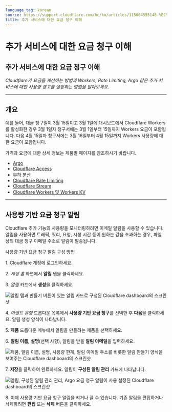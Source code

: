 ```yaml
---
language_tag: korean
source: https://support.cloudflare.com/hc/ko/articles/115004555148-%EC%B6%94%EA%B0%80-%EC%84%9C%EB%B9%84%EC%8A%A4%EC%97%90-%EB%8C%80%ED%95%9C-%EC%9A%94%EA%B8%88-%EC%B2%AD%EA%B5%AC-%EC%9D%B4%ED%95%B4
title: 추가 서비스에 대한 요금 청구 이해
---
```


# 추가 서비스에 대한 요금 청구 이해

## 추가 서비스에 대한 요금 청구 이해

_Cloudflare가 요금을 계산하는 방법과 Workers, Rate Limiting, Argo 같은 추가 서비스에 대한 사용량 경고를 설정하는 방법을 알아보세요._

___

## 개요


예를 들어, 대금 청구일이 3월 15일이고 3월 1일에 대시보드에서 Cloudflare Workers를 활성화한 경우 3월 1일자 청구서에는 3월 1일부터 15일까지 Workers 요금이 포함됩니다. 다음 4월 15일자 청구서에는 3월 16일부터 4월 15일까지 Workers 사용량에 대한 요금이 포함됩니다.

가격과 요금에 대한 상세 정보는 제품별 페이지를 참조하시기 바랍니다.

-   [Argo](https://support.cloudflare.com/hc/ko/articles/115000224192)
-   [Cloudflare Access](https://support.cloudflare.com/hc/ko/articles/360007897072)
-   [부하 분산](https://support.cloudflare.com/hc/ko/articles/115005254367)
-   [Cloudflare Rate Limiting](https://support.cloudflare.com/hc/ko/articles/115000272247)
-   [Cloudflare Stream](https://support.cloudflare.com/hc/ko/articles/360016450871)
-   [Cloudflare Workers 및 Workers KV](https://developers.cloudflare.com/workers/about/pricing/)

___

## 사용량 기반 요금 청구 알림

Cloudflare 추가 기능의 사용량을 모니터링하려면 이메일 알림을 사용할 수 있습니다. 알림을 사용하면 트래픽, 쿼리, 요청, 시청 시간 등이 원하는 값을 초과하는 경우, 파일 상의 대금 청구 이메일 주소로 알림이 발송됩니다.

사용량 기반 요금 청구 알림 구성 방법

1\. Cloudflare 계정에 로그인하세요.

2\. _계정 홈_ 화면에서 **알림** 탭을 클릭하세요.

3\. _알림_ 카드에서 **생성**을 클릭하세요.

![알림 탭과 만들기 버튼이 있는 알림 카드로 구성된 Cloudflare dashboard의 스크린샷](/support/static/ubb_create_notification.png)

4\. _이벤트 유형_ 드롭다운 목록에서 **사용량 기반 요금 청구**를 선택한 후 **다음**을 클릭하세요. 알림 생성 양식이 나타납니다. 

5\. **제품** 드롭다운 메뉴에서 알림을 만들려는 제품을 선택하세요.

6\. **알림 이름**, **설명**(선택 사항), 알림을 받을 **알림 이메일**을 입력하세요.

![제품, 알림 이름, 설명, 사용량 한계, 알림 이메일 주소를 비롯한 알림 만들기 양식을 보여주는 Cloudflare dashboard의 스크린샷](/support/static/ubb_create_notification_form.png)

7\. **저장**을 클릭하여 완료하세요. 알림이 **구성된 알림 관리** 카드에 나타납니다.

![알림, 구성된 알림 관리 관리, Argo 요금 청구 알림이 사용 설정된 Cloudflare dashboard의 스크린샷](/support/static/ubb_notification_enabled.png)

8\. 이제 사용량 기반 요금 청구 알림을 켜거나 끌 수 있습니다. 기존 알림을 편집하거나 삭제하려면 **편집** 또는 **삭제** 버튼을 클릭하세요.
